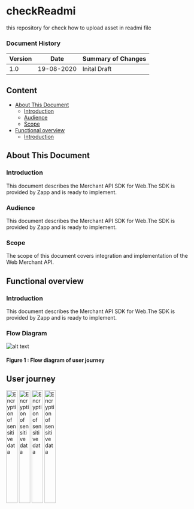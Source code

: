 # checkReadmi
this repository for check how to upload asset in  readmi file
### Document History
| Version  | Date      | Summary of Changes |
| ---------| ----------| -------------------|
|    1.0   | 19-08-2020| Inital Draft       |

## Content

- [About This Document](#aboutDocument)
  - [Introduction](#Introduction)
  - [Audience](#Audience)
  - [Scope](#scope)
- [Functional overview](#FunctionalOverview)
  - [Introduction](#FIntroduction)

## About This Document <a name="aboutDocument"></a>

### Introduction <a name="Introduction"></a>
This document describes the Merchant API SDK for Web.The SDK is provided
by Zapp and is ready to implement.

### Audience <a name="Audience"></a>
This document describes the Merchant API SDK for Web.The SDK is provided
by Zapp and is ready to implement.

### Scope <a name="scope"></a>
The scope of this document covers integration and implementation of the Web Merchant API.

## Functional overview <a name="FunctionalOverview"></a>

### Introduction <a name="FIntroduction"></a>
This document describes the Merchant API SDK for Web.The SDK is provided
by Zapp and is ready to implement.


### Flow Diagram
![alt text](https://user-images.githubusercontent.com/16609152/105854387-dab37480-600c-11eb-93d5-55a85841267e.jpg)

#### Figure 1 : Flow diagram of user journey


## User journey
<img src="https://user-images.githubusercontent.com/16609152/105854473-f3bc2580-600c-11eb-9fde-77192e56a80b.jpg" alt="Encryption of sensitive data" width="30px" height="300px"/>
<img src="https://user-images.githubusercontent.com/16609152/105854473-f3bc2580-600c-11eb-9fde-77192e56a80b.jpg" alt="Encryption of sensitive data" width="30px" height="300px"/>
<img src="https://user-images.githubusercontent.com/16609152/105854473-f3bc2580-600c-11eb-9fde-77192e56a80b.jpg" alt="Encryption of sensitive data" width="30px" height="300px"/>
<img src="https://user-images.githubusercontent.com/16609152/105854473-f3bc2580-600c-11eb-9fde-77192e56a80b.jpg" alt="Encryption of sensitive data" width="30px" height="300px"/>



